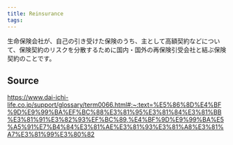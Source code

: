 ```yaml
---
title: Reinsurance
tags: 
---
```


生命保険会社が、自己の引き受けた保険のうち、主として高額契約などについて、保険契約のリスクを分散するために国内・国外の再保険引受会社と結ぶ保険契約のことです。

## Source
https://www.dai-ichi-life.co.jp/support/glossary/term0066.html#:~:text=%E5%86%8D%E4%BF%9D%E9%99%BA%EF%BC%88%E3%81%95%E3%81%84%E3%81%BB%E3%81%91%E3%82%93%EF%BC%89,%E4%BF%9D%E9%99%BA%E5%A5%91%E7%B4%84%E3%81%AE%E3%81%93%E3%81%A8%E3%81%A7%E3%81%99%E3%80%82